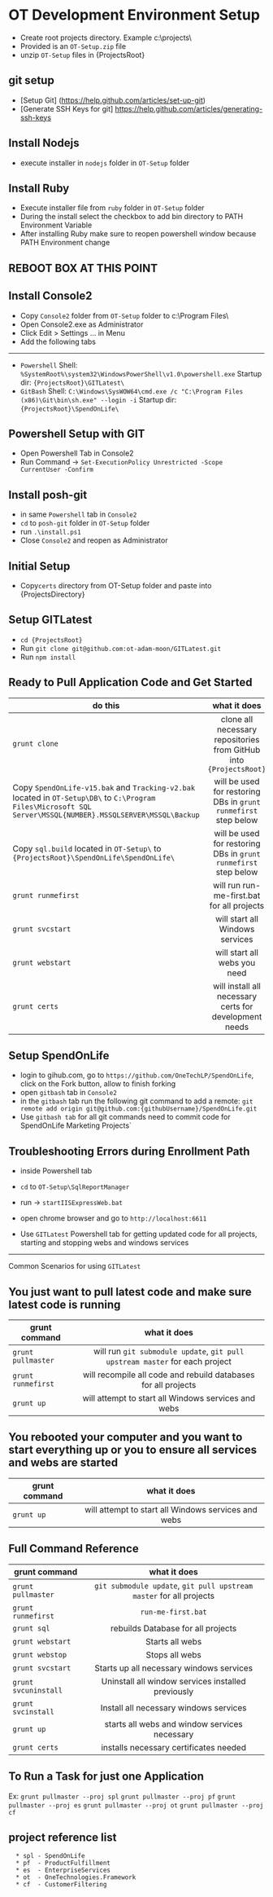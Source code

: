 OT Development Environment Setup
============================

* Create root projects directory. Example c:\projects\
* Provided is an `OT-Setup.zip` file
* unzip `OT-Setup` files in {ProjectsRoot}
      

git setup
---------
* [Setup Git] (https://help.github.com/articles/set-up-git)
* [Generate SSH Keys for git] https://help.github.com/articles/generating-ssh-keys

Install Nodejs
--------------
* execute installer in `nodejs` folder in `OT-Setup` folder

Install Ruby
------------
* Execute installer file from `ruby` folder in `OT-Setup` folder
* During the install select the checkbox to add bin directory to PATH Environment Variable
* After installing Ruby make sure to reopen powershell window because PATH Environment change

REBOOT BOX AT THIS POINT
------------------------

Install Console2
----------------

* Copy `Console2` folder from `OT-Setup` folder to c:\Program Files\
* Open Console2.exe as Administrator
* Click Edit > Settings ... in Menu
* Add the following tabs
-------------
* `Powershell`  Shell: `%SystemRoot%\system32\WindowsPowerShell\v1.0\powershell.exe`
                Startup dir: `{ProjectsRoot}\GITLatest\`
* `GitBash`     Shell: `C:\Windows\SysWOW64\cmd.exe /c "C:\Program Files (x86)\Git\bin\sh.exe" --login -i`
                Startup dir: `{ProjectsRoot}\SpendOnLife\`

      
Powershell Setup with GIT
-------------------------
  

* Open Powershell Tab in Console2
* Run Command -> `Set-ExecutionPolicy Unrestricted -Scope CurrentUser -Confirm`

Install posh-git
----------------
* in same `Powershell` tab in `Console2`
* `cd` to `posh-git` folder in `OT-Setup` folder
* run `.\install.ps1` 
* Close `Console2` and reopen as Administrator

Initial Setup
-------------
* Copy`certs` directory from OT-Setup folder and paste into {ProjectsDirectory}

Setup GITLatest
-------------
* `cd {ProjectsRoot}`
* Run `git clone git@github.com:ot-adam-moon/GITLatest.git`
* Run `npm install`

Ready to Pull Application Code and Get Started
----------------------------------------------

| do this | what it does  |
| ------------- |:-------------:|
| `grunt clone` | clone all necessary repositories from GitHub into `{ProjectsRoot}` |
| Copy `SpendOnLife-v15.bak` and `Tracking-v2.bak` located in `OT-Setup\DB\` to `C:\Program Files\Microsoft SQL Server\MSSQL{NUMBER}.MSSQLSERVER\MSSQL\Backup`| will be used for restoring DBs in `grunt runmefirst` step below |
| Copy `sql.build` located in `OT-Setup\` to `{ProjectsRoot}\SpendOnLife\SpendOnLife\`| will be used for restoring DBs in `grunt runmefirst` step below|
| `grunt runmefirst` | will run run-me-first.bat for all projects |
| `grunt svcstart` | will start all Windows services |
| `grunt webstart` | will start all webs you need |
| `grunt certs` | will install all necessary certs for development needs |


Setup SpendOnLife
-----------------

* login to gihub.com, go to `https://github.com/OneTechLP/SpendOnLife`, click on the Fork button, allow to finish forking
* open `gitbash` tab in `Console2`
* in the `gitbash` tab run the following git command to add a remote: 
      `git remote add origin git@github.com:{githubUsername}/SpendOnLife.git `
* Use `gitbash tab` for all git commands need to commit code for SpendOnLife Marketing Projects`

Troubleshooting Errors during Enrollment Path
---------------------------------------------
* inside Powershell tab
* `cd` to `OT-Setup\SqlReportManager`
* run -> `startIISExpressWeb.bat`
* open chrome browser and go to `http://localhost:6611`


* Use `GITLatest` Powershell tab for getting updated code for all projects, starting and stopping webs and windows services
-------

Common Scenarios for using `GITLatest`


You just want to pull latest code and make sure latest code is running
---------------------------------

| grunt command | what it does  |
| ------------- |:-------------:|
| `grunt pullmaster` | will run `git submodule update`, `git pull upstream master` for each project |
| `grunt runmefirst` | will recompile all code and rebuild databases for all projects |
| `grunt up` | will attempt to start all Windows services and webs|


You rebooted your computer and you want to start everything up or you to ensure all services and webs are started
--------------------------------------------------------

| grunt command | what it does  |
| ------------- |:-------------:|
| `grunt up` | will attempt to start all Windows services and webs|



Full Command Reference
-----------------------
| grunt command | what it does  |
| ------------- |:-------------:|
| `grunt pullmaster` | `git submodule update`, `git pull upstream master` for all projects |
| `grunt runmefirst` | `run-me-first.bat` |
| `grunt sql` | rebuilds Database for all projects |
| `grunt webstart` | Starts all webs|
| `grunt webstop` | Stops all webs |
| `grunt svcstart` | Starts up all necessary windows services |
| `grunt svcuninstall` | Uninstall all window services installed previously |
| `grunt svcinstall` | Install all necessary windows services |
| `grunt up` | starts all webs and window services necessary |
| `grunt certs` | installs necessary certificates needed |

To Run a Task for just one Application
--------------------------------------

Ex: 
   `grunt pullmaster --proj spl`
   `grunt pullmaster --proj pf`
   `grunt pullmaster --proj es`
   `grunt pullmaster --proj ot`
   `grunt pullmaster --proj cf`

project reference list
----------------------
      * spl - SpendOnLife
      * pf  - ProductFulfillment
      * es  - EnterpriseServices
      * ot  - OneTechnologies.Framework
      * cf  - CustomerFiltering




 



